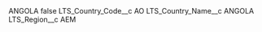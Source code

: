 <?xml version="1.0" encoding="UTF-8"?>
<CustomMetadata xmlns="http://soap.sforce.com/2006/04/metadata" xmlns:xsi="http://www.w3.org/2001/XMLSchema-instance" xmlns:xsd="http://www.w3.org/2001/XMLSchema">
    <label>ANGOLA</label>
    <protected>false</protected>
    <values>
        <field>LTS_Country_Code__c</field>
        <value xsi:type="xsd:string">AO</value>
    </values>
    <values>
        <field>LTS_Country_Name__c</field>
        <value xsi:type="xsd:string">ANGOLA</value>
    </values>
    <values>
        <field>LTS_Region__c</field>
        <value xsi:type="xsd:string">AEM</value>
    </values>
</CustomMetadata>
